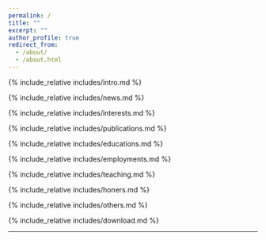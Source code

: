 ```yaml
---
permalink: /
title: ""
excerpt: ""
author_profile: true
redirect_from: 
  - /about/
  - /about.html
---
```


<span class='anchor' id='about-me'></span>
{% include_relative includes/intro.md %}

{% include_relative includes/news.md %}

{% include_relative includes/interests.md %}

{% include_relative includes/publications.md %}

{% include_relative includes/educations.md %}

{% include_relative includes/employments.md %}

{% include_relative includes/teaching.md %}

{% include_relative includes/honers.md %}

{% include_relative includes/others.md %}

{% include_relative includes/download.md %}

---
<script type="text/javascript" id="clustrmaps" src="//clustrmaps.com/map_v2.js?d=m205bLiFrUphe-xRqsWMcKXt02JYHpDCGfwMip5D3Xc&cl=ffffff&w=a"></script>

